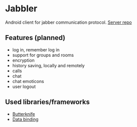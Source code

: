 # Jabbler
Android client for jabber communication protocol.
[Server repo](https://gitlab.fel.cvut.cz/skalaja7/JabblerServer)


## Features (planned)
* log in, remember log in
* support for groups and rooms
* encryption
* history saving, locally and remotely
* calls
* chat
* chat emoticons
* user logout

## Used libraries/frameworks
* <a href="http://jakewharton.github.io/butterknife/" target="_blank">Butterknife</a>
* <a href="https://developer.android.com/topic/libraries/data-binding/index.html" target="_blank">Data binding</a>